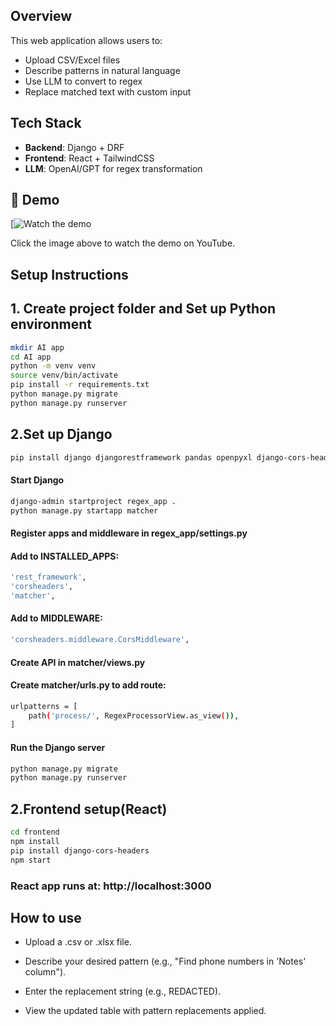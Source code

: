 ## Overview

This web application allows users to:
- Upload CSV/Excel files
- Describe patterns in natural language
- Use LLM to convert to regex
- Replace matched text with custom input

## Tech Stack

- **Backend**: Django + DRF
- **Frontend**: React + TailwindCSS
- **LLM**: OpenAI/GPT for regex transformation


## 🎥 Demo

[![Watch the demo](https://youtu.be/Uo2iK-iQB-Y)

Click the image above to watch the demo on YouTube.



## Setup Instructions 

## 1. Create project folder and Set up Python environment 
```bash
mkdir AI app
cd AI app
python -m venv venv
source venv/bin/activate
pip install -r requirements.txt
python manage.py migrate
python manage.py runserver
```

## 2.Set up Django 
```bash
pip install django djangorestframework pandas openpyxl django-cors-headers
```
#### Start Django
```bash
django-admin startproject regex_app .
python manage.py startapp matcher
```
#### Register apps and middleware in regex_app/settings.py
#### Add to INSTALLED_APPS:
```bash
'rest_framework',
'corsheaders',
'matcher',
```
#### Add to MIDDLEWARE:
```bash
'corsheaders.middleware.CorsMiddleware',
```
#### Create API in matcher/views.py
#### Create matcher/urls.py to add route:
```bash
urlpatterns = [
    path('process/', RegexProcessorView.as_view()),
]
```
 #### Run the Django server
```bash
python manage.py migrate
python manage.py runserver
```
 ## 2.Frontend setup(React)
 ```bash
cd frontend
npm install
pip install django-cors-headers
npm start
```
### React app runs at: http://localhost:3000

## How to use
 - Upload a .csv or .xlsx file.

 - Describe your desired pattern (e.g., "Find phone numbers in 'Notes' column").

 - Enter the replacement string (e.g., REDACTED).

 - View the updated table with pattern replacements applied.


